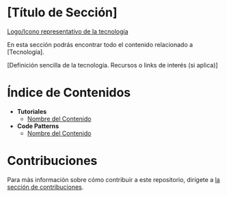 # [Título de Sección]

[Logo/Icono representativo de la tecnología](Link_al_logo)

En esta sección podrás encontrar todo el contenido relacionado a [Tecnología].

[Definición sencilla de la tecnología. Recursos o links de interés (si aplica)]

# Índice de Contenidos

- **Tutoriales**
  - [Nombre del Contenido](Link_a_la_carpeta)
- **Code Patterns**
  - [Nombre del Contenido](Link_a_la_carpeta)

# Contribuciones

Para más información sobre cómo contribuir a este repositorio, dirígete a [la sección de contribuciones](docs/CONTRIBUITING.md).